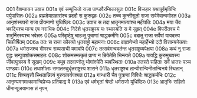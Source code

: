 001	वैशम्पायन उवाच
001a	एवं सम्पूजितो राजा पाण्डवैरम्बिकासुतः
001c	विजहार यथापूर्वमृषिभिः पर्युपासितः
002a	ब्रह्मदेयाग्रहारांश्च प्रददौ स कुरूद्वहः
002c	तच्च कुन्तीसुतो राजा सर्वमेवान्वमोदत
003a	आनृशंस्यपरो राजा प्रीयमाणो युधिष्ठिरः
003c	उवाच स तदा भ्रातॄनमात्यांश्च महीपतिः
004a	मया चैव भवद्भिश्च मान्य एष नराधिपः
004c	निदेशे धृतराष्ट्रस्य यः स्थास्यति स मे सुहृत्
004e	विपरीतश्च मे शत्रुर्निरस्यश्च भवेन्नरः
005a	परिदृष्टेषु चाहःसु पुत्राणां श्राद्धकर्मणि
005c	ददातु राजा सर्वेषां यावदस्य चिकीर्षितम्
006a	ततः स राजा कौरव्यो धृतराष्ट्रो महामनाः
006c	ब्राह्मणेभ्यो महार्हेभ्यो ददौ वित्तान्यनेकशः
007a	धर्मराजश्च भीमश्च सव्यसाची यमावपि
007c	तत्सर्वमन्ववर्तन्त धृतराष्ट्रव्यपेक्षया
008a	कथं नु राजा वृद्धः सन्पुत्रशोकसमाहतः
008c	शोकमस्मत्कृतं प्राप्य न म्रियेतेति चिन्त्यते
009a	यावद्धि कुरुमुख्यस्य जीवत्पुत्रस्य वै सुखम्
009c	बभूव तदवाप्नोतु भोगांश्चेति व्यवस्थिताः
010a	ततस्ते सहिताः सर्वे भ्रातरः पञ्च पाण्डवाः
010c	तथाशीलाः समातस्थुर्धृतराष्ट्रस्य शासने
011a	धृतराष्ट्रश्च तान्वीरान्विनीतान्विनये स्थितान्
011c	शिष्यवृत्तौ स्थितान्नित्यं गुरुवत्पर्यपश्यत
012a	गान्धारी चैव पुत्राणां विविधैः श्राद्धकर्मभिः
012c	आनृण्यमगमत्कामान्विप्रेभ्यः प्रतिपाद्य वै
013a	एवं धर्मभृतां श्रेष्ठो धर्मराजो युधिष्ठिरः
013c	भ्रातृभिः सहितो धीमान्पूजयामास तं नृपम्
